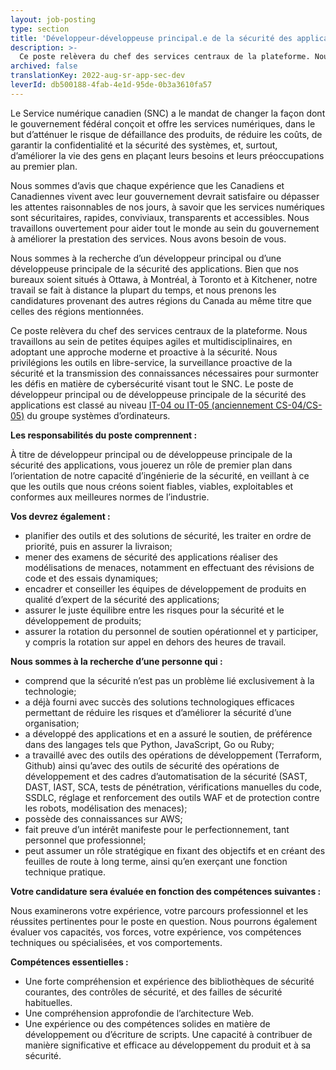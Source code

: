 ```yaml
---
layout: job-posting
type: section
title: 'Développeur-développeuse principal.e de la sécurité des applications'
description: >-
  Ce poste relèvera du chef des services centraux de la plateforme. Nous travaillons au sein de petites équipes agiles et multidisciplinaires, en adoptant une approche moderne et proactive à la sécurité. Nous privilégions les outils en libre-service, la surveillance proactive de la sécurité et la transmission des connaissances nécessaires pour surmonter les défis en matière de cybersécurité visant tout le SNC. Le poste de développeur principal ou de développeuse principale de la sécurité des applications est classé au niveau IT-04 ou IT-05 (anciennement CS-04/CS-05).
archived: false
translationKey: 2022-aug-sr-app-sec-dev
leverId: db500188-4fab-4e1d-95de-0b3a3610fa57
---
```


Le Service numérique canadien (SNC) a le mandat de changer la façon dont le gouvernement fédéral conçoit et offre les services numériques, dans le but d’atténuer le risque de défaillance des produits, de réduire les coûts, de garantir la confidentialité et la sécurité des systèmes, et, surtout, d’améliorer la vie des gens en plaçant leurs besoins et leurs préoccupations au premier plan.
 
Nous sommes d’avis que chaque expérience que les Canadiens et Canadiennes vivent avec leur gouvernement devrait satisfaire ou dépasser les attentes raisonnables de nos jours, à savoir que les services numériques sont sécuritaires, rapides, conviviaux, transparents et accessibles. Nous travaillons ouvertement pour aider tout le monde au sein du gouvernement à améliorer la prestation des services. Nous avons besoin de vous.
 
Nous sommes à la recherche d’un développeur principal ou d’une développeuse principale de la sécurité des applications. Bien que nos bureaux soient situés à Ottawa, à Montréal, à Toronto et à Kitchener, notre travail se fait à distance la plupart du temps, et nous prenons les candidatures provenant des autres régions du Canada au même titre que celles des régions mentionnées.
 
Ce poste relèvera du chef des services centraux de la plateforme. Nous travaillons au sein de petites équipes agiles et multidisciplinaires, en adoptant une approche moderne et proactive à la sécurité. Nous privilégions les outils en libre-service, la surveillance proactive de la sécurité et la transmission des connaissances nécessaires pour surmonter les défis en matière de cybersécurité visant tout le SNC. Le poste de développeur principal ou de développeuse principale de la sécurité des applications est classé au niveau [IT-04 ou IT-05 (anciennement CS-04/CS-05)](https://www.tbs-sct.canada.ca/agreements-conventions/view-visualiser-fra.aspx?id=1) du groupe systèmes d’ordinateurs.
 
 
**Les responsabilités du poste comprennent :**
 
À titre de développeur principal ou de développeuse principale de la sécurité des applications, vous jouerez un rôle de premier plan dans l’orientation de notre capacité d’ingénierie de la sécurité, en veillant à ce que les outils que nous créons soient fiables, viables, exploitables et conformes aux meilleures normes de l’industrie.
 
 
 
**Vos devrez également :**
 
- planifier des outils et des solutions de sécurité, les traiter en ordre de priorité, puis en assurer la livraison;
- mener des examens de sécurité des applications réaliser des modélisations de menaces, notamment en effectuant des révisions de code et des essais dynamiques;
- encadrer et conseiller les équipes de développement de produits en qualité d’expert de la sécurité des applications;
- assurer le juste équilibre entre les risques pour la sécurité et le développement de produits;
- assurer la rotation du personnel de soutien opérationnel et y participer, y compris la rotation sur appel en dehors des heures de travail.
 
 
**Nous sommes à la recherche d’une personne qui :**
 
- comprend que la sécurité n’est pas un problème lié exclusivement à la technologie;
- a déjà fourni avec succès des solutions technologiques efficaces permettant de réduire les risques et d’améliorer la sécurité d’une organisation;
- a développé des applications et en a assuré le soutien, de préférence dans des langages tels que Python, JavaScript, Go ou Ruby;
- a travaillé avec des outils des opérations de développement (Terraform, Github) ainsi qu’avec des outils de sécurité des opérations de développement et des cadres d’automatisation de la sécurité (SAST, DAST, IAST, SCA, tests de pénétration, vérifications manuelles du code, SSDLC, réglage et renforcement des outils WAF et de protection contre les robots, modélisation des menaces);
- possède des connaissances sur AWS;
- fait preuve d’un intérêt manifeste pour le perfectionnement, tant personnel que professionnel;
- peut assumer un rôle stratégique en fixant des objectifs et en créant des feuilles de route à long terme, ainsi qu’en exerçant une fonction technique pratique.
 
 
 
**Votre candidature sera évaluée en fonction des compétences suivantes :**
 
Nous examinerons votre expérience, votre parcours professionnel et les réussites pertinentes pour le poste en question. Nous pourrons également évaluer vos capacités, vos forces, votre expérience, vos compétences techniques ou spécialisées, et vos comportements.
 
 
**Compétences essentielles :**
 
- Une forte compréhension et expérience des bibliothèques de sécurité courantes, des contrôles de sécurité, et des failles de sécurité habituelles.
- Une compréhension approfondie de l’architecture Web.
- Une expérience ou des compétences solides en matière de développement ou d’écriture de scripts. Une capacité à contribuer de manière significative et efficace au développement du produit et à sa sécurité.

